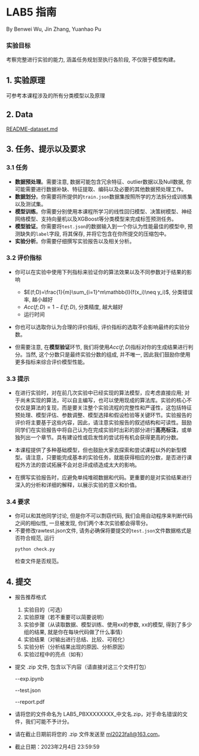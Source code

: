 # LAB5 指南

By Benwei Wu, Jin Zhang, Yuanhao Pu

### 实验目标

考察完整进行实验的能力, 涵盖任务规划至执行各阶段, 不仅限于模型构建。


## 1. 实验原理

可参考本课程涉及的所有分类模型以及原理

## 2. Data

[README-dataset.md](README-dataset.md)

## 3. 任务、提示以及要求

### 3.1 任务

- **数据预处理**。需要注意, 数据可能包含冗余特征、outlier数据以及Null数据, 你可能需要进行数据补缺、特征提取、编码以及必要的其他数据预处理工作。
- **数据划分**。你需要将所提供的`train.json`数据集按照所学的方法拆分成训练集以及测试集。
- **模型训练**。你需要分别使用本课程所学习的线性回归模型、决策树模型、神经网络模型、支持向量机以及XGBoost等分类模型来完成标签预测任务。
- **模型验证**。你需要将`test.json`的数据输入到一个你认为性能最佳的模型中, 预测缺失的`label`字段, 将其保存, 并将它包含在你所提交的压缩包中。
- **实验分析**。你需要仔细撰写实验报告以及相关分析。

### 3.2 评价指标

- 你可以在实验中使用下列指标来验证你的算法效果以及不同参数对于结果的影响

  - $E(f;D)=\frac{1}{m}\sum_{i=1}^m\mathbb{I}(f(x_i)\neq y_i)$, 分类错误率, 越小越好
  - $Acc(f;D)=1-E(f;D)$, 分类精度, 越大越好
  - 运行时间
- 你也可以选取你认为合理的评价指标, 评价指标的选取不会影响最终的实验分数。
- 但需要注意, 在**模型验证**环节, 我们将使用$Acc(f;D)$指标对你的生成结果进行判分。当然, 这个分数只是最终实验分数的组成, 并不唯一, 因此我们鼓励你使用更多指标来综合评价模型性能。

### 3.3 提示

- 在进行实验时，对在前几次实验中已经实现的算法模型，应考虑直接应用; 对于尚未实现的算法，可以自主编写，也可以使用现成的算法库。实验的核心不仅仅是算法的复现，而是要关注整个实验流程的完整性和严谨性，这包括特征预处理、模型评估、参数调整、模型选择和假设检验等关键环节。实验报告的评价将主要基于这些内容，因此，请注意实验报告的叙述结构和可读性。鼓励同学们在实验报告中将自己认为在完成实验时出彩的部分进行**高亮标注**，或单独列出一个章节。具有建设性或启发性的尝试将有机会获得更高的分数。

- 本课程提供了多种基础模型，但也鼓励大家去探索和尝试课程以外的新型模型。请注意，只要能完成基本的实验任务，就能获得相应的分数，是否进行课程外方法的尝试拓展不会对总评成绩造成太大的影响。

- 在撰写实验报告时，应避免单纯堆砌数据和代码。更重要的是对实验结果进行深入的分析和详细的解释，以展示实验的意义和价值。

### 3.4 要求

- 你可以和其他同学讨论, 但是你不可以剽窃代码, 我们会用自动程序来判断代码之间的相似性, 一旦被发现, 你们两个本次实验都会得零分。
- 不要修改rawtest.json文件, 请务必确保将要提交的`test.json`文件数据格式是否符合规范, 运行
    ```
    python check.py
    ```
    检查文件是否规范。

## 4. 提交

* 报告推荐格式

  1. 实验目的（可选）
  2. 实验原理（若不重要可以简要说明）
  3. 实验步骤（从读取数据、模型训练、使用xx的参数, xx的模型, 得到了多少组的结果, 就是你在每块代码做了什么事情）
  4. 实验结果（对输出进行总结、比较、可视化）
  5. 实验分析（分析结果出现的原因、分析原因）
  6. 实验过程中的亮点（如有）

* 提交 .zip 文件, 包含以下内容（请直接对这三个文件打包）

  --exp.ipynb

  --test.json

  --report.pdf

* 请将您的文件命名为 LAB5_PBXXXXXXXX_中文名.zip，对于命名错误的文件，我们可能不予计分。

* 请在截止日期前将您的 .zip 文件发送至 ml2023fall@163.com。

* 截止日期：2023年2月4日 23:59:59